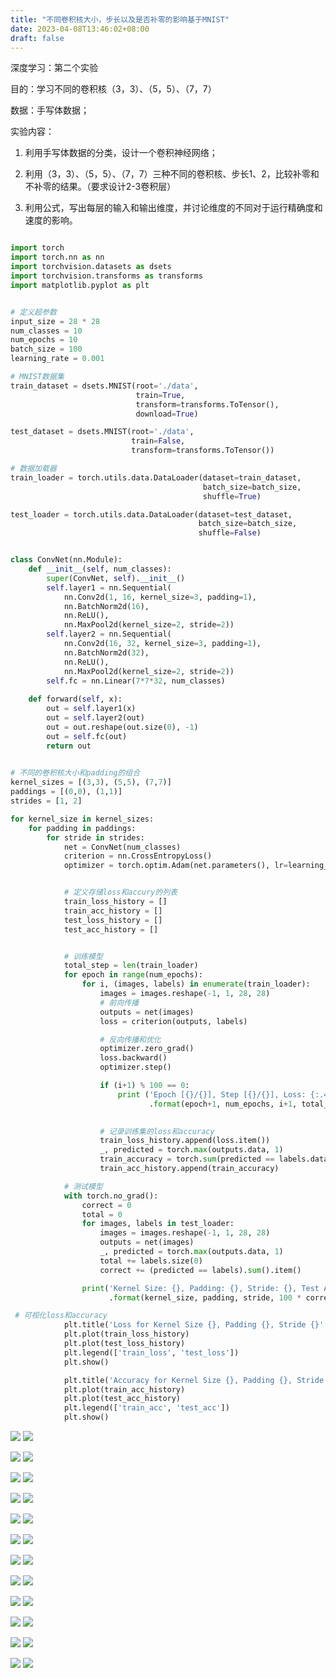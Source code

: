 ```yaml
---
title: "不同卷积核大小，步长以及是否补零的影响基于MNIST"
date: 2023-04-08T13:46:02+08:00
draft: false
---
```


深度学习：第二个实验

目的：学习不同的卷积核（3，3）、（5，5）、（7，7）

数据：手写体数据；

实验内容：

1. 利用手写体数据的分类，设计一个卷积神经网络；

2. 利用（3，3）、（5，5）、（7，7）三种不同的卷积核、步长1、2，比较补零和不补零的结果。（要求设计2-3卷积层）

3. 利用公式，写出每层的输入和输出维度，并讨论维度的不同对于运行精确度和速度的影响。


```python

import torch
import torch.nn as nn
import torchvision.datasets as dsets
import torchvision.transforms as transforms
import matplotlib.pyplot as plt


# 定义超参数
input_size = 28 * 28
num_classes = 10
num_epochs = 10
batch_size = 100
learning_rate = 0.001

# MNIST数据集
train_dataset = dsets.MNIST(root='./data', 
                            train=True, 
                            transform=transforms.ToTensor(),
                            download=True)

test_dataset = dsets.MNIST(root='./data', 
                           train=False, 
                           transform=transforms.ToTensor())

# 数据加载器
train_loader = torch.utils.data.DataLoader(dataset=train_dataset, 
                                           batch_size=batch_size, 
                                           shuffle=True)

test_loader = torch.utils.data.DataLoader(dataset=test_dataset, 
                                          batch_size=batch_size, 
                                          shuffle=False)


class ConvNet(nn.Module):
    def __init__(self, num_classes):
        super(ConvNet, self).__init__()
        self.layer1 = nn.Sequential(
            nn.Conv2d(1, 16, kernel_size=3, padding=1),
            nn.BatchNorm2d(16),
            nn.ReLU(),
            nn.MaxPool2d(kernel_size=2, stride=2))
        self.layer2 = nn.Sequential(
            nn.Conv2d(16, 32, kernel_size=3, padding=1),
            nn.BatchNorm2d(32),
            nn.ReLU(),
            nn.MaxPool2d(kernel_size=2, stride=2))
        self.fc = nn.Linear(7*7*32, num_classes)
        
    def forward(self, x):
        out = self.layer1(x)
        out = self.layer2(out)
        out = out.reshape(out.size(0), -1)
        out = self.fc(out)
        return out
     

# 不同的卷积核大小和padding的组合
kernel_sizes = [(3,3), (5,5), (7,7)]
paddings = [(0,0), (1,1)]
strides = [1, 2]

for kernel_size in kernel_sizes:
    for padding in paddings:
        for stride in strides:
            net = ConvNet(num_classes)
            criterion = nn.CrossEntropyLoss()
            optimizer = torch.optim.Adam(net.parameters(), lr=learning_rate)


            # 定义存储loss和accury的列表
            train_loss_history = []
            train_acc_history = []
            test_loss_history = []
            test_acc_history = []


            # 训练模型
            total_step = len(train_loader)
            for epoch in range(num_epochs):
                for i, (images, labels) in enumerate(train_loader):
                    images = images.reshape(-1, 1, 28, 28)
                    # 前向传播
                    outputs = net(images)
                    loss = criterion(outputs, labels)

                    # 反向传播和优化
                    optimizer.zero_grad()
                    loss.backward()
                    optimizer.step()

                    if (i+1) % 100 == 0:
                        print ('Epoch [{}/{}], Step [{}/{}], Loss: {:.4f}' 
                               .format(epoch+1, num_epochs, i+1, total_step, loss.item()))
                        

                    # 记录训练集的loss和accuracy
                    train_loss_history.append(loss.item())
                    _, predicted = torch.max(outputs.data, 1)
                    train_accuracy = torch.sum(predicted == labels.data).item() / len(labels)
                    train_acc_history.append(train_accuracy)

            # 测试模型
            with torch.no_grad():
                correct = 0
                total = 0
                for images, labels in test_loader:
                    images = images.reshape(-1, 1, 28, 28)
                    outputs = net(images)
                    _, predicted = torch.max(outputs.data, 1)
                    total += labels.size(0)
                    correct += (predicted == labels).sum().item()

                print('Kernel Size: {}, Padding: {}, Stride: {}, Test Accuracy: {:.2f}%'
                      .format(kernel_size, padding, stride, 100 * correct / total))

 # 可视化loss和accuracy
            plt.title('Loss for Kernel Size {}, Padding {}, Stride {}'.format(kernel_size, padding, stride))
            plt.plot(train_loss_history)
            plt.plot(test_loss_history)
            plt.legend(['train_loss', 'test_loss'])
            plt.show()

            plt.title('Accuracy for Kernel Size {}, Padding {}, Stride {}'.format(kernel_size, padding, stride))
            plt.plot(train_acc_history)
            plt.plot(test_acc_history)
            plt.legend(['train_acc', 'test_acc'])
            plt.show()

```

![](https://pzzzzzzzzz.github.io/实验二images/loss1.png)
![](https://pzzzzzzzzz.github.io/实验二images/acc1.png)

![](https://pzzzzzzzzz.github.io/实验二images/loss2.png)
![](https://pzzzzzzzzz.github.io/实验二images/acc2.png)

![](https://pzzzzzzzzz.github.io/实验二images/loss3.png)
![](https://pzzzzzzzzz.github.io/实验二images/acc3.png)

![](https://pzzzzzzzzz.github.io/实验二images/loss4.png)
![](https://pzzzzzzzzz.github.io/实验二images/acc4.png)

![](https://pzzzzzzzzz.github.io/实验二images/loss5.png)
![](https://pzzzzzzzzz.github.io/实验二images/acc5.png)

![](https://pzzzzzzzzz.github.io/实验二images/loss6.png)
![](https://pzzzzzzzzz.github.io/实验二images/acc6.png)

![](https://pzzzzzzzzz.github.io/实验二images/loss7.png)
![](https://pzzzzzzzzz.github.io/实验二images/acc7.png)

![](https://pzzzzzzzzz.github.io/实验二images/loss8.png)
![](https://pzzzzzzzzz.github.io/实验二images/acc8.png)

![](https://pzzzzzzzzz.github.io/images/loss9.png)
![](https://pzzzzzzzzz.github.io/images/acc9.png)

![](https://pzzzzzzzzz.github.io/实验二images/loss10.png)
![](https://pzzzzzzzzz.github.io/实验二images/acc10.png)

![](https://pzzzzzzzzz.github.io/实验二images/loss11.png)
![](https://pzzzzzzzzz.github.io/实验二images/acc11.png)

![](https://pzzzzzzzzz.github.io/实验二images/loss12.png)
![](https://pzzzzzzzzz.github.io/实验二images/acc12.png)

